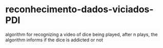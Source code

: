 # reconhecimento-dados-viciados-PDI
algorithm for recognizing a video of dice being played, after n plays, the algorithm informs if the dice is addicted or not
